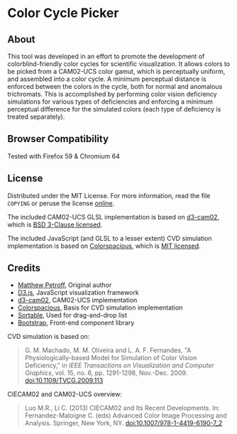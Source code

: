 # Color Cycle Picker

## About

This tool was developed in an effort to promote the development of colorblind-friendly color cycles for scientific visualization. It allows colors to be picked from a CAM02-UCS color gamut, which is perceptually uniform, and assembled into a color cycle. A minimum perceptual distance is enforced between the colors in the cycle, both for normal and anomalous trichromats. This is accomplished by performing color vision deficiency simulations for various types of deficiencies and enforcing a minimum perceptual difference for the simulated colors (each type of deficiency is treated separately).

## Browser Compatibility

Tested with Firefox 59 & Chromium 64

## License
Distributed under the MIT License. For more information, read the file `COPYING` or peruse the license [online](https://github.com/mpetroff/color-cycle-picker/blob/master/COPYING).

The included CAM02-UCS GLSL implementation is based on [d3-cam02](https://github.com/connorgr/d3-cam02), which is [BSD 3-Clause licensed](https://github.com/connorgr/d3-cam02/blob/945951e95621bf5f8458cf11a458e1559d73b75e/LICENSE).

The included JavaScript (and GLSL to a lesser extent) CVD simulation implementation is based on [Colorspacious](https://github.com/njsmith/colorspacious), which is [MIT licensed](https://github.com/njsmith/colorspacious/blob/v1.1.0/LICENSE.txt).

## Credits

* [Matthew Petroff](https://mpetroff.net/), Original author
* [D3.js](https://d3js.org/), JavaScript visualization framework
* [d3-cam02](https://github.com/connorgr/d3-cam02), CAM02-UCS implementation
* [Colorspacious](https://github.com/njsmith/colorspacious), Basis for CVD simulation implementation
* [Sortable](https://github.com/RubaXa/Sortable), Used for drag-and-drop list
* [Bootstrap](https://getbootstrap.com/), Front-end component library

CVD simulation is based on:

> G. M. Machado, M. M. Oliveira and L. A. F. Fernandes, "A Physiologically-based Model for Simulation of Color Vision Deficiency," in _IEEE Transactions on Visualization and Computer Graphics_, vol. 15, no. 6, pp. 1291-1298, Nov.-Dec. 2009. [doi:10.1109/TVCG.2009.113](https://doi.org/10.1109/TVCG.2009.113)

CIECAM02 and CAM02-UCS overview:

> Luo M.R., Li C. (2013) CIECAM02 and Its Recent Developments. In: Fernandez-Maloigne C. (eds) Advanced Color Image Processing and Analysis. Springer, New York, NY. [doi:10.1007/978-1-4419-6190-7_2](https://doi.org/10.1007/978-1-4419-6190-7_2)
